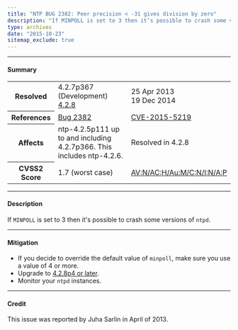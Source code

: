 ```yaml
---
title: "NTP BUG 2382: Peer precision < -31 gives division by zero"
description: "If MINPOLL is set to 3 then it’s possible to crash some versions of ntpd. This bug was resolved in NTP 4.2.8."
type: archives
date: "2015-10-23"
sitemap_exclude: true
---
```


* * *

#### Summary

<table>
  <tbody>
	<tr>
		<th><b>Resolved</b></th>
		<td>4.2.7p367 (Development)<br> <a href="/support/securitynotice/4_2_8-release-announcement/">4.2.8</a></td>
		<td>25 Apr 2013<br> 19 Dec 2014</td>
	</tr>
	<tr>
		<th><b>References</b></th>
		<td><a href="https://bugs.ntp.org/show_bug.cgi?id=2382">Bug 2382</a></td>
		<td><a href="https://nvd.nist.gov/vuln/detail/CVE-2015-5219">CVE-2015-5219</a></td>
	</tr>
	<tr>
		<th><b>Affects</b></th>
		<td>ntp-4.2.5p111 up to and including 4.2.7p366. This includes ntp-4.2.6.</td>
		<td>Resolved in 4.2.8</td>
	</tr>
	<tr>
		<th><b>CVSS2 Score</b></th>
		<td>1.7 (worst case)</td>
		<td><a href="https://nvd.nist.gov/vuln-metrics/cvss/v2-calculator?calculator&version=2.0&vector=(AV:N/AC:H/Au:M/C:N/I:N/A:P)">AV:N/AC:H/Au:M/C:N/I:N/A:P</a></td>
	</tr>	
  </tbody>	
</table>

* * *
    
#### Description 

If `MINPOLL` is set to 3 then it's possible to crash some versions of `ntpd`. 

* * *
    
#### Mitigation

* If you decide to override the default value of `minpoll`, make sure you use a value of 4 or more.
* Upgrade to [4.2.8p4 or later](https://downloads.nwtime.org/ntp/4.2.8/).
* Monitor your `ntpd` instances. 

* * *

#### Credit

This issue was reported by Juha Sarlin in April of 2013.